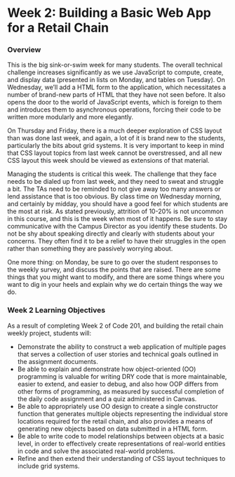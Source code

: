 # Week 2: Building a Basic Web App for a Retail Chain

### Overview
This is the big sink-or-swim week for many students. The overall technical challenge increases significantly as we use JavaScript to compute, create, and display data (presented in lists on Monday, and tables on Tuesday). On Wednesday, we’ll add a HTML form to the application, which necessitates a number of brand-new parts of HTML that they have not seen before. It also opens the door to the world of JavaScript events, which is foreign to them and introduces them to asynchronous operations, forcing their code to be written more modularly and more elegantly.

On Thursday and Friday, there is a much deeper exploration of CSS layout than was done last week, and again, a lot of it is brand new to the students, particularly the bits about grid systems. It is very important to keep in mind that CSS layout topics from last week cannot be overstressed, and all new CSS layout this week should be viewed as extensions of that material.

Managing the students is critical this week. The challenge that they face needs to be dialed up from last week, and they need to sweat and struggle a bit. The TAs need to be reminded to not give away too many answers or lend assistance that is too obvious. By class time on Wednesday morning, and certainly by midday, you should have a good feel for which students are the most at risk. As stated previously, attrition of 10-20% is not uncommon in this course, and this is the week when most of it happens. Be sure to stay communicative with the Campus Director as you identify these students. Do not be shy about speaking directly and clearly with students about your concerns. They often find it to be a relief to have their struggles in the open rather than something they are passively worrying about.

One more thing: on Monday, be sure to go over the student responses to the weekly survey, and discuss the points that are raised. There are some things that you might want to modify, and there are some things where you want to dig in your heels and explain why we do certain things the way we do.


### Week 2 Learning Objectives
As a result of completing Week 2 of Code 201, and building the retail chain weekly project, students will:
* Demonstrate the ability to construct a web application of multiple pages that serves a collection of user stories and technical goals outlined in the assignment documents.
* Be able to explain and demonstrate how object-oriented (OO) programming is valuable for writing DRY code that is more maintainable, easier to extend, and easier to debug,  and also how OOP differs from other forms of programming, as measured by successful completion of the daily code assignment and a quiz administered in Canvas.
* Be able to appropriately use OO design to create a single constructor function that generates multiple objects representing the individual store locations required for the retail chain, and also provides a means of generating new objects based on data submitted in a HTML form.
* Be able to write code to model relationships between objects at a basic level, in order to effectively create representations of real-world entities in code and solve the associated real-world problems.
* Refine and then extend their understanding of CSS layout techniques to include grid systems.

